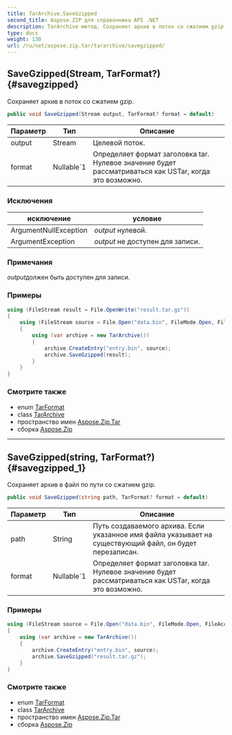 ```yaml
---
title: TarArchive.SaveGzipped
second_title: Aspose.ZIP для справочника API .NET
description: TarArchive метод. Сохраняет архив в поток со сжатием gzip.
type: docs
weight: 130
url: /ru/net/aspose.zip.tar/tararchive/savegzipped/
---
```

## SaveGzipped(Stream, TarFormat?) {#savegzipped}

Сохраняет архив в поток со сжатием gzip.

```csharp
public void SaveGzipped(Stream output, TarFormat? format = default)
```

| Параметр | Тип | Описание |
| --- | --- | --- |
| output | Stream | Целевой поток. |
| format | Nullable`1 | Определяет формат заголовка tar. Нулевое значение будет рассматриваться как USTar, когда это возможно. |

### Исключения

| исключение | условие |
| --- | --- |
| ArgumentNullException | *output* нулевой. |
| ArgumentException | *output* не доступен для записи. |

### Примечания

*output*должен быть доступен для записи.

### Примеры

```csharp
using (FileStream result = File.OpenWrite("result.tar.gz"))
{
    using (FileStream source = File.Open("data.bin", FileMode.Open, FileAccess.Read))
    {
        using (var archive = new TarArchive())
        {
            archive.CreateEntry("entry.bin", source);
            archive.SaveGzipped(result);
        }
    }
}
```

### Смотрите также

* enum [TarFormat](../../tarformat/)
* class [TarArchive](../)
* пространство имен [Aspose.Zip.Tar](../../tararchive/)
* сборка [Aspose.Zip](../../../)

---

## SaveGzipped(string, TarFormat?) {#savegzipped_1}

Сохраняет архив в файл по пути со сжатием gzip.

```csharp
public void SaveGzipped(string path, TarFormat? format = default)
```

| Параметр | Тип | Описание |
| --- | --- | --- |
| path | String | Путь создаваемого архива. Если указанное имя файла указывает на существующий файл, он будет перезаписан. |
| format | Nullable`1 | Определяет формат заголовка tar. Нулевое значение будет рассматриваться как USTar, когда это возможно. |

### Примеры

```csharp
using (FileStream source = File.Open("data.bin", FileMode.Open, FileAccess.Read))
{
    using (var archive = new TarArchive())
    {
        archive.CreateEntry("entry.bin", source);
        archive.SaveGzipped("result.tar.gz");
    }
}
```

### Смотрите также

* enum [TarFormat](../../tarformat/)
* class [TarArchive](../)
* пространство имен [Aspose.Zip.Tar](../../tararchive/)
* сборка [Aspose.Zip](../../../)



